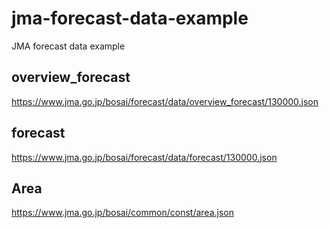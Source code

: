 # jma-forecast-data-example
JMA forecast data example

## overview_forecast

https://www.jma.go.jp/bosai/forecast/data/overview_forecast/130000.json

## forecast

https://www.jma.go.jp/bosai/forecast/data/forecast/130000.json

## Area

https://www.jma.go.jp/bosai/common/const/area.json
